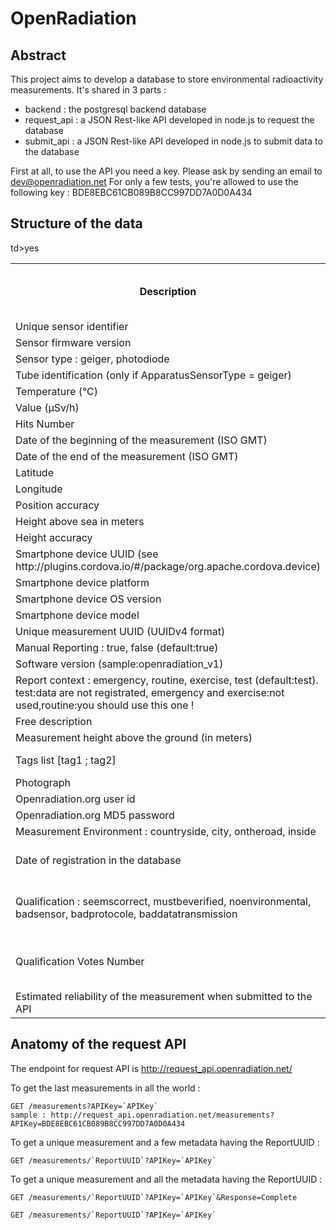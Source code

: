 # OpenRadiation
## Abstract
This project aims to develop a database to store environmental radioactivity measurements. It's shared in 3 parts : 
* backend : the postgresql backend database
* request_api : a JSON Rest-like API developed in node.js to request the database
* submit_api : a JSON Rest-like API developed in node.js to submit data to the database

First at all, to use the API you need a key. Please ask by sending an email to [dev@openradiation.net](mailto:dev@openradiation.net)
For only a few tests, you're allowed to use the following key : BDE8EBC61CB089B8CC997DD7A0D0A434

## Structure of the data

<table>
<tr><th>Description</th><th>Mandatory</th><th>API Name</th><th>Type</th><th>Available for request API</th><th>Available for submit API</th></tr>
<tr><td>Unique sensor identifier</td><td> </td><td>ApparatusID</td><td>String</td><td></td>td></td></tr>
<tr><td>Sensor firmware version</td><td> </td><td>ApparatusVersion</td><td>String</td><td> </td><td> </td></tr>
<tr><td>Sensor type : geiger, photodiode</td><td> </td><td>ApparatusSensorType</td><td>String</td><td> </td><td> </td></tr>
<tr><td>Tube identification (only if ApparatusSensorType = geiger)</td><td> </td><td>ApparatusTubeType</td><td>String</td><td> </td><td> </td></tr>

<tr><td>Temperature (°C) </td><td></td><td>Temperature</td><td>Integer</td><td></td><td></td></tr>
<tr><td>Value (µSv/h)</td>yes<td></td><td>Value</td><td>Real</td><td>Always</td><td> </td></tr>
<tr><td>Hits Number</td><td></td><td>HitsNumber</td><td>Integer</td><td></td><td> </td></tr>
<tr><td>Date of the beginning of the measurement (ISO GMT)</td><td>yes</td><td>StartTime</td><td>Timestamp</td><td>Always</td><td></td></tr>
<tr><td>Date of the end of the measurement (ISO GMT)</td><td></td><td>EndTime</td><td>Timestamp</td><td></td><td> </td></tr>
<tr><td>Latitude</td><td>yes</td><td>Latitude</td><td>Real</td><td>Always</td><td> </td></tr>
<tr><td>Longitude</td><td>yes</td><td>Longitude</td><td>Real</td><td>Always</td><td> </td></tr>
<tr><td>Position accuracy</td><td></td><td>Accuracy</td><td>Real</td><td></td><td> </td></tr>
<tr><td>Height above sea in meters</td><td></td><td>Height</td><td>Integer</td><td></td><td> </td></tr>
<tr><td>Height accuracy</td><td></td><td>HeightAccuracy</td><td>Real</td><td></td><td> </td></tr>
<tr><td>Smartphone device UUID  (see http://plugins.cordova.io/#/package/org.apache.cordova.device)</td><td></td><td>DeviceUUID</td><td>String</td><td></td><td> </td></tr>
<tr><td>Smartphone device platform</td><td></td><td>DevicePlatform</td><td>String</td><td></td><td> </td></tr>
<tr><td>Smartphone device OS version</td><td></td><td>DeviceVersion</td><td>String</td><td></td><td> </td></tr>
<tr><td>Smartphone device model</td><td></td><td>DeviceModel</td><td>String</td><td></td><td> </td></tr>
<tr><td>Unique measurement UUID (UUIDv4 format)</td><td>yes</td><td>ReportUUID</td><td>String</td><td>Always</td><td> </td></tr>
<tr><td>Manual Reporting : true, false (default:true)</td><td></td><td>ManualReporting</td><td>Boolean</td><td></td><td> </td></tr>
<tr><td>Software version (sample:openradiation_v1)</td><td></td><td>OrganisationReporting</td><td>String</td><td></td><td> </td></tr>
<tr><td>Report context : emergency, routine, exercise, test (default:test). test:data are not registrated, emergency and exercise:not used,routine:you should use this one !</td><td></td><td>ReportContext</td><td>String</td><td>No</td><td> </td></tr>
<tr><td>Free description</td><td></td><td>Description</td><td>String</td><td>Always</td><td></td></tr>
<tr><td>Measurement height above the ground (in meters)</td><td></td><td>MeasurementHeight</td><td>Integer</td><td></td><td> </td></tr>
<tr><td>Tags list [tag1 ; tag2]</td><td></td><td>Tags</td><td>Json array of strings</td><td>Always</td><td> </td></tr>
<tr><td>Photograph</td><td></td><td>EnclosedObject</td><td>Binary</td><td></td><td> </td></tr>
<tr><td>Openradiation.org user id</td><td></td><td>UserID</td><td>String</td><td>Always</td><td> </td></tr>
<tr><td>Openradiation.org MD5 password</td><td></td><td>UserPwd</td><td>String</td><td>no</td><td> </td></tr>
<tr><td>Measurement Environment : countryside, city, ontheroad, inside</td><td></td><td>MeasurementEnvironment</td><td>String</td><td></td><td> </td></tr>
<tr><td>Date of registration in the database</td><td></td><td>DateAndTimeOfCreation</td><td>Timestamp</td><td>no</td><td>no, determinated by the API</td></tr>
<tr><td>Qualification : seemscorrect, mustbeverified, noenvironmental, badsensor, badprotocole, baddatatransmission</td><td></td><td>Qualification</td><td>String</td><td>Always</td><td>no, determinated by the website</td></tr>
<tr><td>Qualification Votes Number</td><td></td><td>QualificationVotesNumber</td><td>Integer</td><td></td><td>no, determinated by the website</td></tr>
<tr><td>Estimated reliability of the measurement when submitted to the API</td><td></td><td>Reliability</td><td>Integer</td><td></td><td> </td></tr>


</table>



## Anatomy of the request API

The endpoint for request API is http://request_api.openradiation.net/

To get the last measurements in all the world :
    
    GET /measurements?APIKey=`APIKey`
    sample : http://request_api.openradiation.net/measurements?APIKey=BDE8EBC61CB089B8CC997DD7A0D0A434

To get a unique measurement and a few metadata having the ReportUUID : 
    
    GET /measurements/`ReportUUID`?APIKey=`APIKey`
    
To get a unique measurement and all the metadata having the ReportUUID :  
    
    GET /measurements/`ReportUUID`?APIKey=`APIKey`&Response=Complete

    GET /measurements/`ReportUUID`?APIKey=`APIKey`







